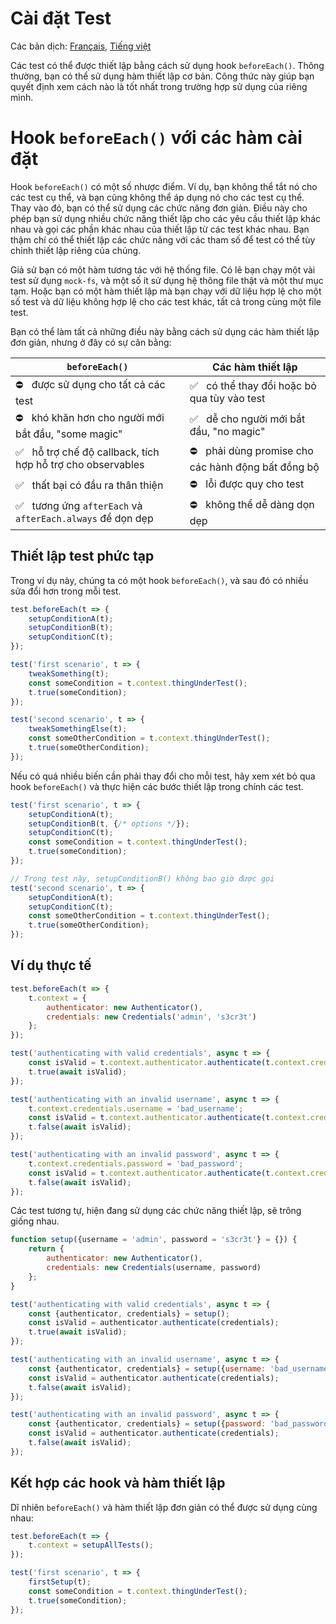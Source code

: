 # Cài đặt Test 

Các bản dịch: [Français](https://github.com/avajs/ava-docs/blob/master/fr_FR/docs/recipes/test-setup.md), [Tiếng việt](https://github.com/avajs/ava-docs/blob/master/vi_VN/docs/recipes/test-setup.md)

Các test có thể được thiết lập bằng cách sử dụng hook `beforeEach()`. Thông thường, bạn có thể sử dụng hàm thiết lập cơ bản. Công thức này giúp bạn quyết định xem cách nào là tốt nhất trong trường hợp sử dụng của riêng mình.

# Hook `beforeEach()`  với các hàm cài đặt 

Hook `beforeEach()` có một số nhược điểm. Ví dụ, bạn không thể tắt nó cho các test cụ thể, và bạn cũng không thể áp dụng nó cho các test cụ thể. Thay vào đó, bạn có thể sử dụng các chức năng đơn giản. Điều này cho phép bạn sử dụng nhiều chức năng thiết lập cho các yêu cầu thiết lập khác nhau và gọi các phần khác nhau của thiết lập từ các test khác nhau. Bạn thậm chí có thể thiết lập các chức năng với các tham số để test có thể tùy chỉnh thiết lập riêng của chúng.

Giả sử bạn có một hàm tương tác với hệ thống file. Có lẽ bạn chạy một vài test sử dụng `mock-fs`, và một số ít sử dụng hệ thông file thật và một thư mục tạm. Hoặc bạn có một hàm thiết lập mà bạn chạy với dữ liệu hợp lệ cho một số test và dữ liệu không hợp lệ cho các test khác, tất cả trong cùng một file test.

Bạn có thể làm tất cả những điều này bằng cách sử dụng các hàm thiết lập đơn giản, nhưng ở đây có sự cân bằng:

|`beforeEach()`| Các hàm thiết lập
|---|---
| ⛔️ &nbsp; được sử dụng cho tất cả các test| ✅ &nbsp; có thể thay đổi hoặc bỏ qua tùy vào test
| ⛔️ &nbsp; khó khăn hơn cho người mới bắt đầu, "some magic"| ✅ &nbsp; dễ cho người mới bắt đầu, "no magic"
| ✅ &nbsp; hỗ trợ chế độ callback, tích hợp hỗ trợ cho observables| ⛔️ &nbsp; phải dùng promise  cho các hành động bất đồng bộ
| ✅ &nbsp; thất bại có đầu ra thân thiện| ⛔️ &nbsp; lỗi được quy cho test
| ✅ &nbsp; tương ứng `afterEach` và `afterEach.always` để dọn dẹp| ⛔️ &nbsp; không thể dễ dàng dọn dẹp

## Thiết lập test phức tạp

Trong ví dụ này, chúng ta có một hook `beforeEach()`, và sau đó có nhiều sửa đổi hơn trong mỗi test.

```js
test.beforeEach(t => {
	setupConditionA(t);
	setupConditionB(t);
	setupConditionC(t);
});

test('first scenario', t => {
	tweakSomething(t);
	const someCondition = t.context.thingUnderTest();
	t.true(someCondition);
});

test('second scenario', t => {
	tweakSomethingElse(t);
	const someOtherCondition = t.context.thingUnderTest();
	t.true(someOtherCondition);
});
```

Nếu có quá nhiều biến cần phải thay đổi cho mỗi test, hãy xem xét bỏ qua hook `beforeEach()` và thực hiện các bước thiết lập trong chính các test.

```js
test('first scenario', t => {
	setupConditionA(t);
	setupConditionB(t, {/* options */});
	setupConditionC(t);
	const someCondition = t.context.thingUnderTest();
	t.true(someCondition);
});

// Trong test này, setupConditionB() không bao giờ được gọi
test('second scenario', t => {
	setupConditionA(t);
	setupConditionC(t);
	const someOtherCondition = t.context.thingUnderTest();
	t.true(someOtherCondition);
});
```

## Ví dụ thực tế

```js
test.beforeEach(t => {
	t.context = {
		authenticator: new Authenticator(),
		credentials: new Credentials('admin', 's3cr3t')
	};
});

test('authenticating with valid credentials', async t => {
	const isValid = t.context.authenticator.authenticate(t.context.credentials);
	t.true(await isValid);
});

test('authenticating with an invalid username', async t => {
	t.context.credentials.username = 'bad_username';
	const isValid = t.context.authenticator.authenticate(t.context.credentials);
	t.false(await isValid);
});

test('authenticating with an invalid password', async t => {
	t.context.credentials.password = 'bad_password';
	const isValid = t.context.authenticator.authenticate(t.context.credentials);
	t.false(await isValid);
});
```

Các test tương tự, hiện đang sử dụng các chức năng thiết lập, sẽ trông giống nhau.

```js
function setup({username = 'admin', password = 's3cr3t'} = {}) {
	return {
		authenticator: new Authenticator(),
		credentials: new Credentials(username, password)
	};
}

test('authenticating with valid credentials', async t => {
	const {authenticator, credentials} = setup();
	const isValid = authenticator.authenticate(credentials);
	t.true(await isValid);
});

test('authenticating with an invalid username', async t => {
	const {authenticator, credentials} = setup({username: 'bad_username'});
	const isValid = authenticator.authenticate(credentials);
	t.false(await isValid);
});

test('authenticating with an invalid password', async t => {
	const {authenticator, credentials} = setup({password: 'bad_password'});
	const isValid = authenticator.authenticate(credentials);
	t.false(await isValid);
});
```

## Kết hợp các hook và hàm thiết lập

Dĩ nhiên `beforeEach()` và hàm thiết lập đơn giản có thể được sử dụng cùng nhau:

```js
test.beforeEach(t => {
	t.context = setupAllTests();
});

test('first scenario', t => {
	firstSetup(t);
	const someCondition = t.context.thingUnderTest();
	t.true(someCondition);
});
```
